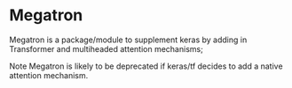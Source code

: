 # Megatron
Megatron is a package/module to supplement keras by adding in Transformer and multiheaded attention mechanisms;

Note Megatron is likely to be deprecated if keras/tf decides to add a native
attention mechanism.
